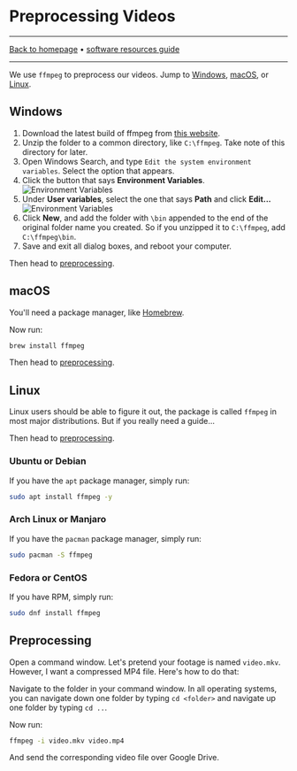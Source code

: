 # Preprocessing Videos

-----

[Back to homepage](../..) • [software resources guide](..)

-----

We use `ffmpeg` to preprocess our videos. Jump to [Windows](#windows), [macOS](#macos), or [Linux](#linux).

## Windows

1. Download the latest build of ffmpeg from [this website](https://ffmpeg.zeranoe.com/builds/).
2. Unzip the folder to a common directory, like `C:\ffmpeg`. Take note of this directory for later.
3. Open Windows Search, and type `Edit the system environment variables`. Select the option that appears.
4. Click the button that says **Environment Variables**.
   ![Environment Variables](https://i.imgur.com/0DWtMyg.png)
5. Under **User variables**, select the one that says **Path** and click **Edit...**
   ![Environment Variables](https://i.imgur.com/NbcSa3V.png)
6. Click **New**, and add the folder with `\bin` appended to the end of the original folder name you created. So if you unzipped it to `C:\ffmpeg`, add `C:\ffmpeg\bin`.
7. Save and exit all dialog boxes, and reboot your computer.

Then head to [preprocessing](#preprocessing).

## macOS

You'll need a package manager, like [Homebrew](https://brew.sh/).

Now run:

```bash
brew install ffmpeg
```

Then head to [preprocessing](#preprocessing).

## Linux

Linux users should be able to figure it out, the package is called `ffmpeg` in most major distributions. But if you really need a guide...

Then head to [preprocessing](#preprocessing).

### Ubuntu or Debian

If you have the `apt` package manager, simply run:

```bash
sudo apt install ffmpeg -y
```

### Arch Linux or Manjaro

If you have the `pacman` package manager, simply run:

```bash
sudo pacman -S ffmpeg
```

### Fedora or CentOS

If you have RPM, simply run:

```bash
sudo dnf install ffmpeg
```

## Preprocessing

Open a command window. Let's pretend your footage is named `video.mkv`. However, I want a compressed MP4 file. Here's how to do that:

Navigate to the folder in your command window. In all operating systems, you can navigate down one folder by typing `cd <folder>` and navigate up one folder by typing `cd ..`.

Now run:

```bash
ffmpeg -i video.mkv video.mp4
```

And send the corresponding video file over Google Drive.
